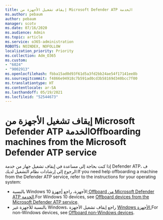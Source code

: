 ```yaml
---
title: إيقاف تشغيل الأجهزة من Microsoft Defender ATP الخدمة
ms.author: pebaum
author: pebaum
manager: scotv
ms.date: 07/16/2020
ms.audience: Admin
ms.topic: article
ms.service: o365-administration
ROBOTS: NOINDEX, NOFOLLOW
localization_priority: Priority
ms.collection: Adm_O365
ms.custom:
- "6024"
- "9002913"
ms.openlocfilehash: fbba15ad0d93f61d5a3fd2bb24ae54f17141ee8b
ms.sourcegitcommit: f4866e94918c7b591ad0cd3b58169d340bcc7f00
ms.translationtype: HT
ms.contentlocale: ar-SA
ms.lasthandoff: 05/19/2021
ms.locfileid: "52544673"
---
```

# <a name="offboarding-machines-from-the-microsoft-defender-atp-service"></a><span data-ttu-id="0ca55-102">إيقاف تشغيل الأجهزة من Microsoft Defender ATP الخدمة</span><span class="sxs-lookup"><span data-stu-id="0ca55-102">Offboarding machines from the Microsoft Defender ATP service</span></span>

<span data-ttu-id="0ca55-103">إذا كنت بحاجة إلى مساعدة في إيقاف تشغيل جهاز من خدمة Defender ATP، ف الرجوع إلى إرشادات نظام التشغيل لديك:</span><span class="sxs-lookup"><span data-stu-id="0ca55-103">If you need help offboarding a machine from the Defender ATP service, refer to the instructions for your operating system:</span></span>  

- <span data-ttu-id="0ca55-104">بالنسبة Windows 10 الأجهزة، راجع [أجهزة Offboard من Microsoft Defender ATP الخدمة](/windows/security/threat-protection/microsoft-defender-atp/offboard-machines#offboard-windows-10-devices).</span><span class="sxs-lookup"><span data-stu-id="0ca55-104">For Windows 10 devices, see [Offboard devices from the Microsoft Defender ATP service](/windows/security/threat-protection/microsoft-defender-atp/offboard-machines#offboard-windows-10-devices).</span></span>
- <span data-ttu-id="0ca55-105">بالنسبة للأجهزة غير Windows، راجع إيقاف تشغيل الأجهزة [Windows الأجهزة.](/windows/security/threat-protection/microsoft-defender-atp/configure-endpoints-non-windows#offboard-non-windows-devices)</span><span class="sxs-lookup"><span data-stu-id="0ca55-105">For non-Windows devices, see [Offboard non-Windows devices](/windows/security/threat-protection/microsoft-defender-atp/configure-endpoints-non-windows#offboard-non-windows-devices).</span></span>